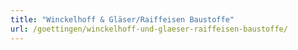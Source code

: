 ```yaml
---
title: "Winckelhoff & Gläser/Raiffeisen Baustoffe"
url: /goettingen/winckelhoff-und-glaeser-raiffeisen-baustoffe/
---
```

